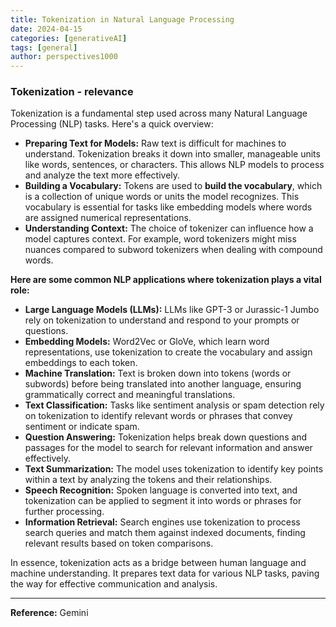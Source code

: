 ```yaml
---
title: Tokenization in Natural Language Processing
date: 2024-04-15
categories: [generativeAI]
tags: [general]
author: perspectives1000
---
```


### Tokenization - relevance

Tokenization is a fundamental step used across many Natural Language Processing (NLP) tasks. Here's a quick overview:

- **Preparing Text for Models:** Raw text is difficult for machines to understand. Tokenization breaks it down into smaller, manageable units like words, sentences, or characters. This allows NLP models to process and analyze the text more effectively.
- **Building a Vocabulary:** Tokens are used to **build the vocabulary**, which is a collection of unique words or units the model recognizes. This vocabulary is essential for tasks like embedding models where words are assigned numerical representations.
- **Understanding Context:** The choice of tokenizer can influence how a model captures context. For example, word tokenizers might miss nuances compared to subword tokenizers when dealing with compound words.

**Here are some common NLP applications where tokenization plays a vital role:**

- **Large Language Models (LLMs):** LLMs like GPT-3 or Jurassic-1 Jumbo rely on tokenization to understand and respond to your prompts or questions.
- **Embedding Models:** Word2Vec or GloVe, which learn word representations, use tokenization to create the vocabulary and assign embeddings to each token.
- **Machine Translation:** Text is broken down into tokens (words or subwords) before being translated into another language, ensuring grammatically correct and meaningful translations.
- **Text Classification:** Tasks like sentiment analysis or spam detection rely on tokenization to identify relevant words or phrases that convey sentiment or indicate spam.
- **Question Answering:** Tokenization helps break down questions and passages for the model to search for relevant information and answer effectively.
- **Text Summarization:** The model uses tokenization to identify key points within a text by analyzing the tokens and their relationships.
- **Speech Recognition:** Spoken language is converted into text, and tokenization can be applied to segment it into words or phrases for further processing.
- **Information Retrieval:** Search engines use tokenization to process search queries and match them against indexed documents, finding relevant results based on token comparisons.

In essence, tokenization acts as a bridge between human language and machine understanding. It prepares text data for various NLP tasks, paving the way for effective communication and analysis.


---
**Reference:** Gemini
